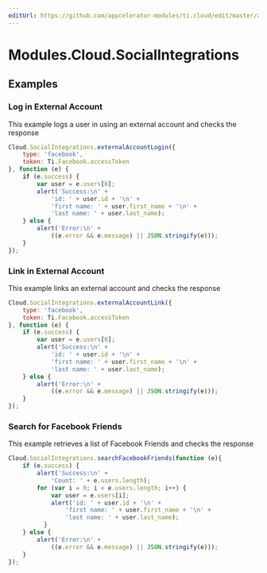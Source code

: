 ```yaml
---
editUrl: https://github.com/appcelerator-modules/ti.cloud/edit/master/apidoc/SocialIntegrations/SocialIntegrations.yml
---
```

# Modules.Cloud.SocialIntegrations

<TypeHeader/>

## Examples

### Log in External Account

This example logs a user in using an external account and checks the response

``` js
Cloud.SocialIntegrations.externalAccountLogin({
    type: 'facebook',
    token: Ti.Facebook.accessToken
}, function (e) {
    if (e.success) {
        var user = e.users[0];
        alert('Success:\n' +
            'id: ' + user.id + '\n' +
            'first name: ' + user.first_name + '\n' +
            'last name: ' + user.last_name);
    } else {
        alert('Error:\n' +
            ((e.error && e.message) || JSON.stringify(e)));
    }
});
```

### Link in External Account

This example links an external account and checks the response

``` js
Cloud.SocialIntegrations.externalAccountLink({
    type: 'facebook',
    token: Ti.Facebook.accessToken
}, function (e) {
    if (e.success) {
        var user = e.users[0];
        alert('Success:\n' +
            'id: ' + user.id + '\n' +
            'first name: ' + user.first_name + '\n' +
            'last name: ' + user.last_name);
    } else {
        alert('Error:\n' +
            ((e.error && e.message) || JSON.stringify(e)));
    }
});
```

### Search for Facebook Friends

This example retrieves a list of Facebook Friends and checks the response

``` js
Cloud.SocialIntegrations.searchFacebookFriends(function (e){
    if (e.success) {
        alert('Success:\n' +
            'Count: ' + e.users.length);
        for (var i = 0; i < e.users.length; i++) {
            var user = e.users[i];
            alert('id: ' + user.id + '\n' +
                'first name: ' + user.first_name + '\n' +
                'last name: ' + user.last_name);
          }
    } else {
        alert('Error:\n' +
            ((e.error && e.message) || JSON.stringify(e)));
    }
});
```

<ApiDocs/>
